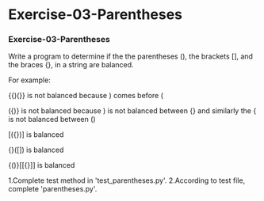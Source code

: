 # Exercise-03-Parentheses
### Exercise-03-Parentheses
Write a program to determine if the the parentheses (), the brackets [], and the braces {}, in a string are balanced.

For example:

{{)(}} is not balanced because ) comes before (

({)} is not balanced because ) is not balanced between {} and similarly the { is not balanced between ()

[({})] is balanced

{}([]) is balanced

{()}[[{}]] is balanced

1.Complete test method in 'test_parentheses.py'.
2.According to test file, complete 'parentheses.py'.